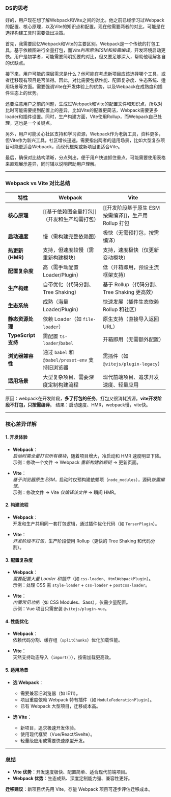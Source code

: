 ### DS的思考
好的，用户现在想了解Webpack和Vite之间的对比。他之前已经学习过Webpack的配置、核心原理，以及Vite的知识点和配置。现在他需要两者的对比，可能是在选择构建工具时需要做出决策。

首先，我需要回忆Webpack和Vite的主要区别。Webpack是一个传统的打包工具，基于依赖图进行全量打包，而*Vite利用原生ESM和按需编译*，开发环境启动更快。用户是初学者，可能需要简明扼要的对比，但又要足够深入，帮助他理解各自的优缺点。

接下来，用户可能的深层需求是什么？他可能在考虑新项目应该选择哪个工具，或者迁移现有项目是否值得。因此，对比需要包括性能、配置复杂度、生态系统、适用场景等方面。需要强调Vite在开发体验上的优势，以及Webpack在成熟度和插件生态上的优势。

还要注意用户之前的问题，生成过Webpack和Vite的配置文件和知识点，所以对比时可能需要提到配置上的差异，比如Vite的配置更简洁，Webpack需要更多loader和插件设置。同时，生产构建方面，Vite使用Rollup，而Webpack自己处理，这也是一个关键点。

另外，用户可能关心社区支持和学习资源，Webpack作为老牌工具，资料更多，但Vite作为新兴工具，社区增长迅速。需要指出两者的适用场景，比如大型复杂项目可能更适合Webpack，而现代框架或新项目更适合Vite。

最后，确保对比结构清晰，分点列出，便于用户快速抓住重点。可能需要使用表格来直观展示差异，同时辅以说明帮助用户理解。

---

### Webpack vs Vite 对比总结

| **特性**            | **Webpack**                             | **Vite**                            |
| ----------------- | --------------------------------------- | ----------------------------------- |
| **核心原理**          | [[基于依赖图全量打包]]（开发和生产均需打包）                | [[开发阶段基于原生 ESM 按需编译]]，生产用 Rollup 打包 |
| **启动速度**          | 慢（需构建完整依赖图）                             | 极快（无需预打包，按需编译）                      |
| **热更新 (HMR)**     | 支持，但速度较慢（需重新构建模块）                       | 支持，速度极快（仅更新变动模块）                    |
| **配置复杂度**         | 高（需手动配置 Loader/Plugin）                  | 低（开箱即用，预设主流框架支持）                    |
| **生产构建**          | 自带优化（代码分割、Tree Shaking）                 | 基于 Rollup（代码分割、Tree Shaking 更高效）    |
| **生态系统**          | 成熟（海量 Loader/Plugin）                    | 快速发展（插件生态依赖 Rollup 和社区）             |
| **静态资源处理**        | 依赖 Loader（如 `file-loader`）              | 原生支持（直接导入返回 URL）                    |
| **TypeScript 支持** | 需配置 `ts-loader`/`babel`                 | 开箱即用（无需额外配置）                        |
| **浏览器兼容性**        | 通过 `babel` 和 `@babel/preset-env` 支持旧浏览器 | 需插件（如 `@vitejs/plugin-legacy`）      |
| **适用场景**          | 大型复杂项目、需要深度定制构建流程                       | 现代前端项目、追求开发速度、轻量应用                  |
原因：webpack在开发阶段，**多了打包的任务**，打包又很消耗资源。**vite开发阶段不打包，只按需编译**。
结果：启动速度、HMR，webpack慢，vite快。

---

### 核心差异详解

#### 1. 开发体验
- **Webpack**：  
  *启动时需全量打包所有模块*，随着项目增大，冷启动和 HMR 速度明显下降。  
  示例：修改一个文件 → Webpack *重新构建依赖链* → 更新页面。  

- **Vite**：  
  *基于浏览器原生 ESM*，启动时仅预构建依赖项（`node_modules`），源码*按需编译*。  
  示例：修改文件 → Vite *仅编译该文件* → 瞬间 HMR。

#### 2. 构建流程
- **Webpack**：  
  开发和生产共用同一套打包逻辑，通过插件优化代码（如 `TerserPlugin`）。  

- **Vite**：  
  *开发阶段不打包*，生产阶段使用 Rollup（更快的 Tree Shaking 和代码分割）。

#### 3. 配置复杂度
- **Webpack**：  
  *需要配置大量 Loader 和插件*（如 `css-loader`、`HtmlWebpackPlugin`）。  
  示例：处理 CSS 需 `style-loader` + `css-loader` + `postcss-loader`。  

- **Vite**：  
  *内置常见功能*（如 CSS Modules、Sass），仅需少量配置。  
  示例：Vue 项目只需安装 `@vitejs/plugin-vue`。

#### 4. 性能优化
- **Webpack**：  
  依赖代码分割、缓存组（`splitChunks`）优化加载性能。  

- **Vite**：  
  天然支持动态导入（`import()`），按需加载更高效。

#### 5. 适用场景
- **选 Webpack**：  
  - 需要兼容旧浏览器（如 IE11）。  
  - 项目重度依赖 Webpack 特有插件（如 `ModuleFederationPlugin`）。  
  - 已有 Webpack 大型项目，迁移成本高。  

- **选 Vite**：  
  - 新项目，追求极速开发体验。  
  - 使用现代框架（Vue/React/Svelte）。  
  - 轻量级应用或需要快速原型开发。  

---

### **总结**
- **Vite 优势**：开发速度极快、配置简单、适合现代前端项目。  
- **Webpack 优势**：生态成熟、深度定制能力强、兼容性更好。  

**迁移建议**：新项目优先用 Vite，存量 Webpack 项目可逐步评估迁移成本。